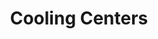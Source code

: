 ---
  slug: "/coolingcenters"
  title: Cooling Centers 
  focusAreas: [Environment,Communities]
  principles: [Equity,Resiliency]
  seeOther: [Post-Disaster Planning,GREEN BUILDING STANDARDS,Engaging Underserved Communities]
  trackingProgressLinks: [Greenhouse Gas Emissions]
---
